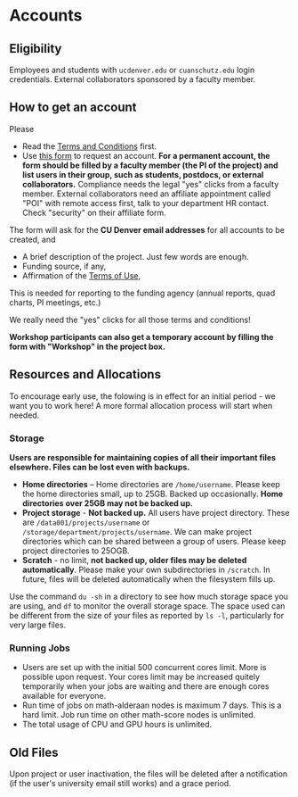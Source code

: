 # Accounts
## Eligibility
Employees and students with `ucdenver.edu` or `cuanschutz.edu` login credentials. 
External collaborators sponsored by a faculty member.

## How to get an account

Please 
* Read the [Terms and Conditions](../TermsandConditions) first.
* Use [this form](https://forms.office.com/r/GQ9ef7ei4i) to request an account. **For a permanent account, the form should be filled by a faculty member (the PI of the project) and list users in their group, such as students, postdocs, or external collaborators.** Compliance needs the legal "yes" clicks from a faculty member. External collaborators need an affiliate appointment called "POI" with remote access first, talk to your department HR contact. Check "security" on their affiliate form.

The form will ask for the **CU Denver email addresses** for all accounts to be created, and

* A brief description of the project. Just few words are enough. 
* Funding source, if any,
* Affirmation of the [Terms of Use](../#terms-of-use),

This is needed for reporting to the funding agency (annual reports, quad charts, PI meetings, etc.)

We really need the "yes" clicks for all those terms and conditions!

**Workshop participants can also get a temporary account by filling the form with "Workshop" in the project box.**


## Resources and Allocations

To encourage early use, the folowing is in effect for an initial period - we want you to work here! A more formal allocation process will start when needed.

### Storage

**Users are responsible for maintaining copies of all their important files elsewhere. Files can be lost even with backups.**

* **Home directories** – Home directories are `/home/username`. Please keep the home directories small, up to 25GB. Backed up occasionally. **Home directories over 25GB may not be backed up.** 
* **Project storage** -  **Not backed up.**  All users have project directory. These are `/data001/projects/username` or `/storage/department/projects/username`. We can make project directories which can be shared between a group of users. Please keep project directories to 25OGB.
* **Scratch** - no limit, **not backed up, older files may be deleted automatically**. Please make your own subdirectories in `/scratch`. In future, files will be deleted automatically when the filesystem fills up.

Use the command `du -sh` in a directory to see how much storage space you are using, and `df` to monitor the overall storage space. The space used can be different from the size of your files as reported by `ls -l`, particularly for very large files.

### Running Jobs

* Users are set up with the initial 500 concurrent cores limit. More is possible upon request. Your cores limit may be increased quitely temporarily when your jobs are waiting and there are enough cores available for everyone.
* Run time of jobs on math-alderaan nodes is maximum 7 days. This is a hard limit. Job run time on other math-score nodes is unlimited.
* The total usage of CPU and GPU hours is unlimited.

<!-- 

### Storage 

!Files with oldest access date may be purged automatically when the scratch space usage is over 80%.
 
* **Home directories** – Home directories are `/home/username`. Home directories up to 25GB are backed up occasionally. The default allocation is planned to be 25GB per user in future. 




The planned allocaton  in future are:

* **Small** - up to 30,000 Alderaan core hours, max 128 concurrent cores per user, standard storage. Automatic with an account.
* **Medium** - up to 150,000 Alderaan core hours, max 640 concurrent cores, additional storage.
* **Large** - larger than medium. 

Jobs are charged for the total reserved core time, whether used or not. 
Jobs on Alderaan GPU/high memory nodes are charged for all 64 cores on the node. 

-->

## Old Files
 
Upon project or user inactivation, the files will be deleted after a notification (if the user's university email still works) and a grace period. 


